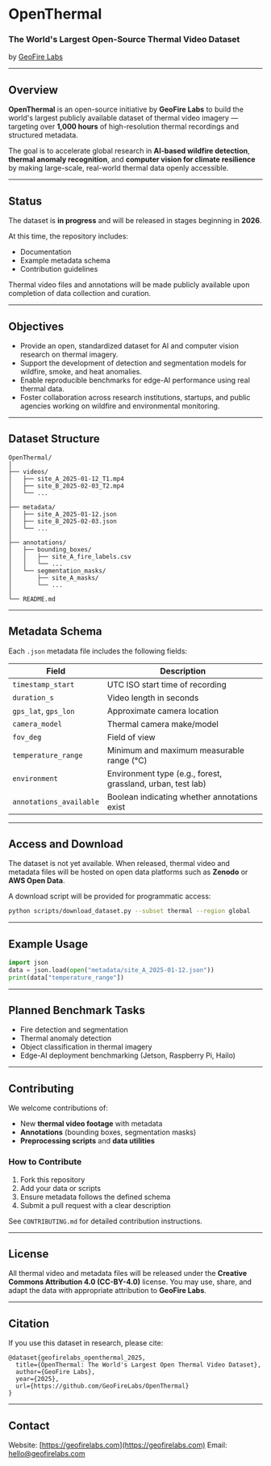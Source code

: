 # OpenThermal

### The World's Largest Open-Source Thermal Video Dataset

by [GeoFire Labs](https://geofirelabs.com)

---

## Overview

**OpenThermal** is an open-source initiative by **GeoFire Labs** to build the world's largest publicly available dataset of thermal video imagery — targeting over **1,000 hours** of high-resolution thermal recordings and structured metadata.

The goal is to accelerate global research in **AI-based wildfire detection**, **thermal anomaly recognition**, and **computer vision for climate resilience** by making large-scale, real-world thermal data openly accessible.

---

## Status

The dataset is **in progress** and will be released in stages beginning in **2026**.

At this time, the repository includes:

* Documentation
* Example metadata schema
* Contribution guidelines

Thermal video files and annotations will be made publicly available upon completion of data collection and curation.

---

## Objectives

* Provide an open, standardized dataset for AI and computer vision research on thermal imagery.
* Support the development of detection and segmentation models for wildfire, smoke, and heat anomalies.
* Enable reproducible benchmarks for edge-AI performance using real thermal data.
* Foster collaboration across research institutions, startups, and public agencies working on wildfire and environmental monitoring.

---

## Dataset Structure

```
OpenThermal/
│
├── videos/
│   ├── site_A_2025-01-12_T1.mp4
│   ├── site_B_2025-02-03_T2.mp4
│   └── ...
│
├── metadata/
│   ├── site_A_2025-01-12.json
│   ├── site_B_2025-02-03.json
│   └── ...
│
├── annotations/
│   ├── bounding_boxes/
│   │   ├── site_A_fire_labels.csv
│   │   └── ...
│   └── segmentation_masks/
│       ├── site_A_masks/
│       └── ...
│
└── README.md
```

---

## Metadata Schema

Each `.json` metadata file includes the following fields:

| Field                   | Description                                                 |
| ----------------------- | ----------------------------------------------------------- |
| `timestamp_start`       | UTC ISO start time of recording                             |
| `duration_s`            | Video length in seconds                                     |
| `gps_lat`, `gps_lon`    | Approximate camera location                                 |
| `camera_model`          | Thermal camera make/model                                   |
| `fov_deg`               | Field of view                                               |
| `temperature_range`     | Minimum and maximum measurable range (°C)                   |
| `environment`           | Environment type (e.g., forest, grassland, urban, test lab) |
| `annotations_available` | Boolean indicating whether annotations exist                |

---

## Access and Download

The dataset is not yet available.
When released, thermal video and metadata files will be hosted on open data platforms such as **Zenodo** or **AWS Open Data**.

A download script will be provided for programmatic access:

```bash
python scripts/download_dataset.py --subset thermal --region global
```

---

## Example Usage

```python
import json
data = json.load(open("metadata/site_A_2025-01-12.json"))
print(data["temperature_range"])
```

---

## Planned Benchmark Tasks

* Fire detection and segmentation
* Thermal anomaly detection
* Object classification in thermal imagery
* Edge-AI deployment benchmarking (Jetson, Raspberry Pi, Hailo)

---

## Contributing

We welcome contributions of:

* New **thermal video footage** with metadata
* **Annotations** (bounding boxes, segmentation masks)
* **Preprocessing scripts** and **data utilities**

### How to Contribute

1. Fork this repository
2. Add your data or scripts
3. Ensure metadata follows the defined schema
4. Submit a pull request with a clear description

See `CONTRIBUTING.md` for detailed contribution instructions.

---

## License

All thermal video and metadata files will be released under the **Creative Commons Attribution 4.0 (CC-BY-4.0)** license.
You may use, share, and adapt the data with appropriate attribution to **GeoFire Labs**.

---

## Citation

If you use this dataset in research, please cite:

```
@dataset{geofirelabs_openthermal_2025,
  title={OpenThermal: The World's Largest Open Thermal Video Dataset},
  author={GeoFire Labs},
  year={2025},
  url={https://github.com/GeoFireLabs/OpenThermal}
}
```

---

## Contact

Website: [https://geofirelabs.com](https://geofirelabs.com)
Email: [hello@geofirelabs.com](mailto:hello@geofirelabs.com)

